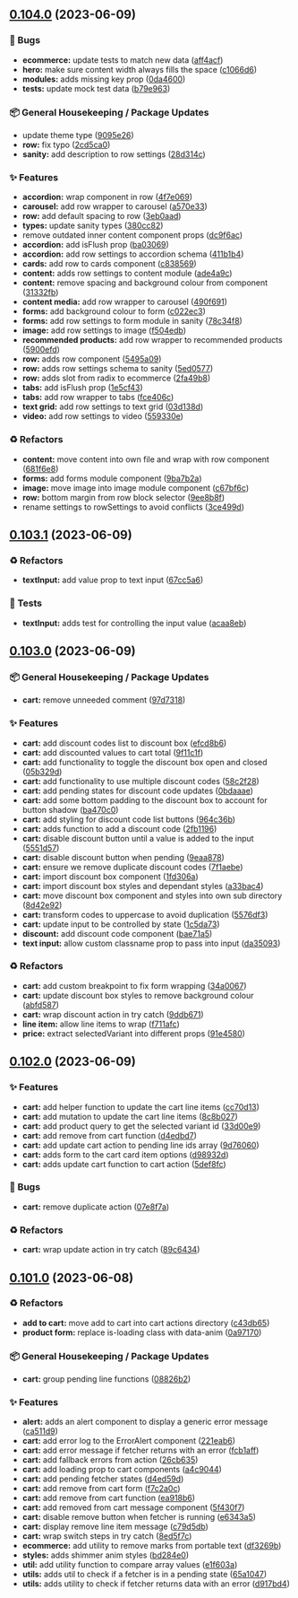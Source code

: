 ## [0.104.0](https://github.com/Open-Study-College/osc/compare/v0.103.1...v0.104.0) (2023-06-09)


### 🐛 Bugs

* **ecommerce:** update tests to match new data ([aff4acf](https://github.com/Open-Study-College/osc/commit/aff4acff2cfcee693c02305ed49675926d9e308e))
* **hero:** make sure content width always fills the space ([c1066d6](https://github.com/Open-Study-College/osc/commit/c1066d60898cea2d2cd43fd35777eb5dd69ca73d))
* **modules:** adds missing key prop ([0da4600](https://github.com/Open-Study-College/osc/commit/0da4600a2c033f9b6f996abe3e13873b9d177d93))
* **tests:** update mock test data ([b79e963](https://github.com/Open-Study-College/osc/commit/b79e963032292380faf6955b1dea956142f298e1))


### 📦 General Housekeeping / Package Updates

* update theme type ([9095e26](https://github.com/Open-Study-College/osc/commit/9095e263ec87a70565888386065c8dd616945e56))
* **row:** fix typo ([2cd5ca0](https://github.com/Open-Study-College/osc/commit/2cd5ca0e8c9818f9efb9bef217d800c9f703a6f8))
* **sanity:** add description to row settings ([28d314c](https://github.com/Open-Study-College/osc/commit/28d314c6962f01d330f0c378bccb225adeec73c2))


### ✨ Features

* **accordion:** wrap component in row ([4f7e069](https://github.com/Open-Study-College/osc/commit/4f7e0698209653a320a81c35da4890da5c6da1e4))
* **carousel:** add row wrapper to carousel ([a570e33](https://github.com/Open-Study-College/osc/commit/a570e336df736c92190012026da80f591d467e20))
* **row:** add default spacing to row ([3eb0aad](https://github.com/Open-Study-College/osc/commit/3eb0aadd52520141de2618b33309da7ca0b843be))
* **types:** update sanity types ([380cc82](https://github.com/Open-Study-College/osc/commit/380cc829c2f3ee6c0eb5f431e8c8a315ddb19cbf))
* remove outdated inner content component props ([dc9f6ac](https://github.com/Open-Study-College/osc/commit/dc9f6ac035a326b0bfa29cde39e8e19de12e14c4))
* **accordion:** add isFlush prop ([ba03069](https://github.com/Open-Study-College/osc/commit/ba0306910fc8bf4f1a323f167b75461cab8217fe))
* **accordion:** add row settings to accordion schema ([411b1b4](https://github.com/Open-Study-College/osc/commit/411b1b4e9d104d9494e4b15307dd3488813f1e99))
* **cards:** add row to cards component ([c838569](https://github.com/Open-Study-College/osc/commit/c838569fecce2c88945345494ba874584ffca569))
* **content:** adds row settings to content module ([ade4a9c](https://github.com/Open-Study-College/osc/commit/ade4a9c9121c9b8d76955be3323727423914a140))
* **content:** remove spacing and background colour from component ([31332fb](https://github.com/Open-Study-College/osc/commit/31332fb5787a837f15037ab13a23ae93e715aac3))
* **content media:** add row wrapper to carousel ([490f691](https://github.com/Open-Study-College/osc/commit/490f6915b3d0ebb41f96b626e27c3acdbbffd623))
* **forms:** add background colour to form ([c022ec3](https://github.com/Open-Study-College/osc/commit/c022ec3b0e54dbb6e86913c08a8bfdf31b5171b9))
* **forms:** add row settings to form module in sanity ([78c34f8](https://github.com/Open-Study-College/osc/commit/78c34f89482caa9486a1dd04b1ecc99d888e9824))
* **image:** add row settings to image ([f504edb](https://github.com/Open-Study-College/osc/commit/f504edb467e1d33f117622c158d629cfb3057311))
* **recommended products:** add row wrapper to recommended products ([5900efd](https://github.com/Open-Study-College/osc/commit/5900efd7bd48cea26b5c979ca0533409dde64b50))
* **row:** adds row component ([5495a09](https://github.com/Open-Study-College/osc/commit/5495a094e3769ab1de5fb7acbb201d3f88fab86f))
* **row:** adds row settings schema to sanity ([5ed0577](https://github.com/Open-Study-College/osc/commit/5ed05777725da3712b11534122b9ecdd13dfdcd5))
* **row:** adds slot from radix to ecommerce ([2fa49b8](https://github.com/Open-Study-College/osc/commit/2fa49b865ab1e30505e22dd147224a51b145220b))
* **tabs:** add isFlush prop ([1e5cf43](https://github.com/Open-Study-College/osc/commit/1e5cf43f7115f27c87dd997bbd4af8b93f838bae))
* **tabs:** add row wrapper to tabs ([fce406c](https://github.com/Open-Study-College/osc/commit/fce406c22f947e4a22c13b77e0d799593c826e50))
* **text grid:** add row settings to text grid ([03d138d](https://github.com/Open-Study-College/osc/commit/03d138d860185fa91f0e20f52e567d39fe8b0212))
* **video:** add row settings to video ([559330e](https://github.com/Open-Study-College/osc/commit/559330e1824149e7eb90c88f7205c20329db6007))


### ♻️ Refactors

* **content:** move content into own file and wrap with row component ([681f6e8](https://github.com/Open-Study-College/osc/commit/681f6e85ee81bd8e4225a2a9b8f55e1e3f2ee6eb))
* **forms:** add forms module component ([9ba7b2a](https://github.com/Open-Study-College/osc/commit/9ba7b2aede45dd89643e1a392fc585a21edf4e90))
* **image:** move image into image module component ([c67bf6c](https://github.com/Open-Study-College/osc/commit/c67bf6c9e935b34ceaccc6a099187998bc9bf64e))
* **row:** bottom margin from row block selector ([9ee8b8f](https://github.com/Open-Study-College/osc/commit/9ee8b8f19dcd3ca765af9324508e0135b022d822))
* rename settings to rowSettings to avoid conflicts ([3ce499d](https://github.com/Open-Study-College/osc/commit/3ce499d09ce1b5290a744ccee15af046d7089281))

## [0.103.1](https://github.com/Open-Study-College/osc/compare/v0.103.0...v0.103.1) (2023-06-09)


### ♻️ Refactors

* **textInput:** add value prop to text input ([67cc5a6](https://github.com/Open-Study-College/osc/commit/67cc5a6182047056dcddd33d915dc75c705f3144))


### 🧪 Tests

* **textInput:** adds test for controlling the input value ([acaa8eb](https://github.com/Open-Study-College/osc/commit/acaa8eb08ab3a5579752685848fccf0f6a4cd4c5))

## [0.103.0](https://github.com/Open-Study-College/osc/compare/v0.102.0...v0.103.0) (2023-06-09)


### 📦 General Housekeeping / Package Updates

* **cart:** remove unneeded comment ([97d7318](https://github.com/Open-Study-College/osc/commit/97d73188ca98108b90a074742bbebd2dcdebf34d))


### ✨ Features

* **cart:** add discount codes list to discount box ([efcd8b6](https://github.com/Open-Study-College/osc/commit/efcd8b661268c5d55a86539b68121e42fd0200a6))
* **cart:** add discounted values to cart total ([9f11c1f](https://github.com/Open-Study-College/osc/commit/9f11c1fbc8cfe11858ac1276064ae1efe4c97103))
* **cart:** add functionality to toggle the discount box open and closed ([05b329d](https://github.com/Open-Study-College/osc/commit/05b329dbc17a95cab9962e08ecb611c870b5b7bc))
* **cart:** add functionality to use multiple discount codes ([58c2f28](https://github.com/Open-Study-College/osc/commit/58c2f28a9c9bdd561b1ad582ea504007dcbeec17))
* **cart:** add pending states for discount code updates ([0bdaaae](https://github.com/Open-Study-College/osc/commit/0bdaaaebf09acbc0bd228831a96bdeaca60c7c00))
* **cart:** add some bottom padding to the discount box to account for button shadow ([ba470c0](https://github.com/Open-Study-College/osc/commit/ba470c02bfb05c8f2d3c51ca468309cd8266c076))
* **cart:** add styling for discount code list buttons ([964c36b](https://github.com/Open-Study-College/osc/commit/964c36b6bdd3e560fefb1fdf21b1374e93aa9f9d))
* **cart:** adds function to add a discount code ([2fb1196](https://github.com/Open-Study-College/osc/commit/2fb11960b951db24cbe00581d12943e8cc7799e7))
* **cart:** disable discount button until a value is added to the input ([5551d57](https://github.com/Open-Study-College/osc/commit/5551d57884a1454e14a80f9ea5207a249717b8a6))
* **cart:** disable discount button when pending ([9eaa878](https://github.com/Open-Study-College/osc/commit/9eaa878ae685d35cccd70ef55786ca9216512c57))
* **cart:** ensure we remove duplicate discount codes ([7f1aebe](https://github.com/Open-Study-College/osc/commit/7f1aebe5130c69bc21ee3b289160033da113a8ec))
* **cart:** import discount box component ([1fd306a](https://github.com/Open-Study-College/osc/commit/1fd306a90ec34a00dff6b1940d589e6326486496))
* **cart:** import discount box styles and dependant styles ([a33bac4](https://github.com/Open-Study-College/osc/commit/a33bac40c5ca6871c99b91027512cdb48982c2b2))
* **cart:** move discount box component and styles into own sub directory ([8d42e92](https://github.com/Open-Study-College/osc/commit/8d42e923151a76e40001d4c3bb98eeaeb06f537a))
* **cart:** transform codes to uppercase to avoid duplication ([5576df3](https://github.com/Open-Study-College/osc/commit/5576df3893afa0505bf9447a477da50117aae611))
* **cart:** update input to be controlled by state ([1c5da73](https://github.com/Open-Study-College/osc/commit/1c5da739b3ffe555aefb41c158738090732335d3))
* **discount:** add discount code component ([bae71a5](https://github.com/Open-Study-College/osc/commit/bae71a50bb512c279ca158c95a54088a67525c22))
* **text input:** allow custom classname prop to pass into input ([da35093](https://github.com/Open-Study-College/osc/commit/da35093a03e8ff890ad9a6cce84fb4d2bb60a427))


### ♻️ Refactors

* **cart:** add custom breakpoint to fix form wrapping ([34a0067](https://github.com/Open-Study-College/osc/commit/34a0067a0a4df4e67cb73ed1198739c691e82605))
* **cart:** update discount box styles to remove background colour ([abfd587](https://github.com/Open-Study-College/osc/commit/abfd587d863ead30ad2afec10898e37a2e316d47))
* **cart:** wrap discount action in try catch ([9ddb671](https://github.com/Open-Study-College/osc/commit/9ddb671a85ae7b788d2da770d96d7c7f0e19c224))
* **line item:** allow line items to wrap ([f711afc](https://github.com/Open-Study-College/osc/commit/f711afc910fec362a2b8ff7b8a2c46e2fda0be8a))
* **price:** extract selectedVariant into different props ([91e4580](https://github.com/Open-Study-College/osc/commit/91e4580206b11a1612cfcb427f90be51680ec2a5))

## [0.102.0](https://github.com/Open-Study-College/osc/compare/v0.101.0...v0.102.0) (2023-06-09)


### ✨ Features

* **cart:** add helper function to update the cart line items ([cc70d13](https://github.com/Open-Study-College/osc/commit/cc70d136ccabfaf146e0db19a17d3b62b64d610b))
* **cart:** add mutation to update the cart line items ([8c8b027](https://github.com/Open-Study-College/osc/commit/8c8b027800d9f50dd44218b4486cd9d32655ce21))
* **cart:** add product query to get the selected variant id ([33d00e9](https://github.com/Open-Study-College/osc/commit/33d00e99e55a5b405aab141f5963233e34f46051))
* **cart:** add remove from cart function ([d4edbd7](https://github.com/Open-Study-College/osc/commit/d4edbd7f393d6cd19681f41d0deb63f1d5aaa57e))
* **cart:** add update cart action to pending line ids array ([9d76060](https://github.com/Open-Study-College/osc/commit/9d760606248aa367aa76042826818685596a769d))
* **cart:** adds form to the cart card item options ([d98932d](https://github.com/Open-Study-College/osc/commit/d98932d349a64fa474ba03a60f336dc3bbb8e89c))
* **cart:** adds update cart function to cart action ([5def8fc](https://github.com/Open-Study-College/osc/commit/5def8fc3c09789ba1f3fb21d7793c1181b6a0c94))


### 🐛 Bugs

* **cart:** remove duplicate action ([07e8f7a](https://github.com/Open-Study-College/osc/commit/07e8f7adba753872c4f61e14fb41994b1d13f1cc))


### ♻️ Refactors

* **cart:** wrap update action in try catch ([89c6434](https://github.com/Open-Study-College/osc/commit/89c643484ad911fa77bb01fe36aa0b42a4d57e9f))

## [0.101.0](https://github.com/Open-Study-College/osc/compare/v0.100.0...v0.101.0) (2023-06-08)


### ♻️ Refactors

* **add to cart:** move add to cart into cart actions directory ([c43db65](https://github.com/Open-Study-College/osc/commit/c43db6572e6156b43738d28cea96413857bf86e7))
* **product form:** replace is-loading class with data-anim ([0a97170](https://github.com/Open-Study-College/osc/commit/0a971707e12104d7a3021defad8c574a7f3ea0a0))


### 📦 General Housekeeping / Package Updates

* **cart:** group pending line functions ([08826b2](https://github.com/Open-Study-College/osc/commit/08826b24bbd039fa7229cc3fbb7fe8fd19c7150c))


### ✨ Features

* **alert:** adds an alert component to display a generic error message ([ca511d9](https://github.com/Open-Study-College/osc/commit/ca511d96160b08ee87e97fe6835d5eb36d138376))
* **cart:** add error log to the ErrorAlert component ([221eab6](https://github.com/Open-Study-College/osc/commit/221eab6c56650ad1de5b4d056a5aef4506c53023))
* **cart:** add error message if fetcher returns with an error ([fcb1aff](https://github.com/Open-Study-College/osc/commit/fcb1affb97d7139d11a321fcdd70fe2f53e17ff5))
* **cart:** add fallback errors from action ([26cb635](https://github.com/Open-Study-College/osc/commit/26cb635678fdfd7c8d5b518a6ee4f7b75e0e1006))
* **cart:** add loading prop to cart components ([a4c9044](https://github.com/Open-Study-College/osc/commit/a4c90449b594990a9669c22c67308ccb59a796e1))
* **cart:** add pending fetcher states ([d4ed59d](https://github.com/Open-Study-College/osc/commit/d4ed59db71a1c47257051e0425f4c1e50a3dbfbb))
* **cart:** add remove from cart form ([f7c2a0c](https://github.com/Open-Study-College/osc/commit/f7c2a0c9bc7f1dff8524c866a29e8314a2d1040f))
* **cart:** add remove from cart function ([ea918b6](https://github.com/Open-Study-College/osc/commit/ea918b6293d9ef62b37f598e7f442d6165e9a6c8))
* **cart:** add removed from cart message component ([5f430f7](https://github.com/Open-Study-College/osc/commit/5f430f73da51b2c00b39bd31f74ee8439228c335))
* **cart:** disable remove button when fetcher is running ([e6343a5](https://github.com/Open-Study-College/osc/commit/e6343a5ac2012f5a63c75febc6ca7643639e2b64))
* **cart:** display remove line item message ([c79d5db](https://github.com/Open-Study-College/osc/commit/c79d5dba6ab48a0eaaebd859704380167aead41f))
* **cart:** wrap switch steps in try catch ([8ed5f7c](https://github.com/Open-Study-College/osc/commit/8ed5f7cf13ed897198c8a252a6f232b0697b4a48))
* **ecommerce:** add utility to remove marks from portable text ([df3269b](https://github.com/Open-Study-College/osc/commit/df3269b3e980d3473fc09194791a69299f8acb3c))
* **styles:** adds shimmer anim styles ([bd284e0](https://github.com/Open-Study-College/osc/commit/bd284e0a4bf86dbccdfa6ee8b22e626989f1c6a9))
* **util:** add utility function to compare array values ([e1f603a](https://github.com/Open-Study-College/osc/commit/e1f603a8e06a28651d165b1b8c06a894d057a425))
* **utils:** adds util to check if a fetcher is in a pending state ([65a1047](https://github.com/Open-Study-College/osc/commit/65a10477acf786351db3bedfcd2a78053f7ea822))
* **utils:** adds utility to check if fetcher returns data with an error ([d917bd4](https://github.com/Open-Study-College/osc/commit/d917bd428d5b5d97adad657f26aea1a1255f92ae))

